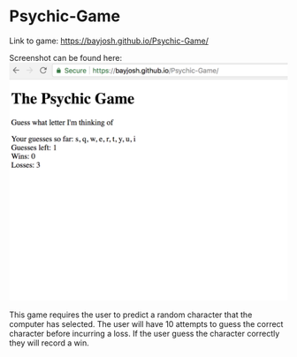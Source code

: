 # Psychic-Game

Link to game: https://bayjosh.github.io/Psychic-Game/

Screenshot can be found here: ![Screenshot of Psychic Game](assets/images/Psychic-Game-Screenshot.png)

This game requires the user to predict a random character that the computer has selected. The user will have 10 attempts to guess the correct character before incurring a loss. If the user guess the character correctly they will record a win.


